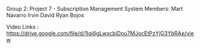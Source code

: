 Group 2: Project 7 - Subscription Management System
Members:
Mart Navarro
Irvin David
Ryan Bojos


Video Links : https://drive.google.com/file/d/1Iqi6gLwxcbiDou7MJocEtPzYjG3YbRAe/view

